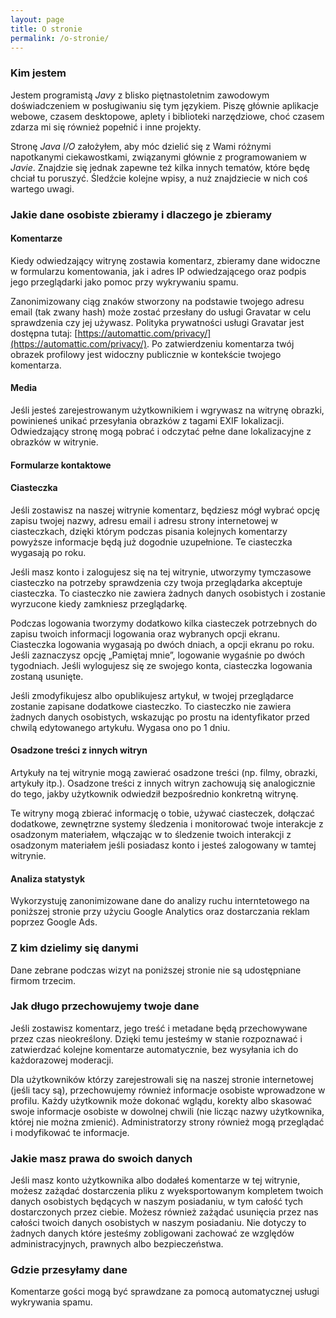 ```yaml
---
layout: page
title: O stronie
permalink: /o-stronie/
---
```


### Kim jestem

Jestem programistą *Javy* z blisko piętnastoletnim zawodowym doświadczeniem w posługiwaniu się tym językiem. Piszę głównie aplikacje webowe, czasem desktopowe, aplety i biblioteki narzędziowe, choć czasem zdarza mi się również popełnić i inne projekty.

Stronę *Java I/O* założyłem, aby móc dzielić się z Wami różnymi napotkanymi ciekawostkami, związanymi głównie z programowaniem w *Javie*. Znajdzie się jednak zapewne też kilka innych tematów, które będę chciał tu poruszyć. Śledźcie kolejne wpisy, a nuż znajdziecie w nich coś wartego uwagi.


### Jakie dane osobiste zbieramy i dlaczego je zbieramy

#### Komentarze

Kiedy odwiedzający witrynę zostawia komentarz, zbieramy dane widoczne w formularzu komentowania, jak i adres IP odwiedzającego oraz podpis jego przeglądarki jako pomoc przy wykrywaniu spamu.

Zanonimizowany ciąg znaków stworzony na podstawie twojego adresu email (tak zwany hash) może zostać przesłany do usługi Gravatar w celu sprawdzenia czy jej używasz. Polityka prywatności usługi Gravatar jest dostępna tutaj: [https://automattic.com/privacy/](https://automattic.com/privacy/). Po zatwierdzeniu komentarza twój obrazek profilowy jest widoczny publicznie w kontekście twojego komentarza.


#### Media

Jeśli jesteś zarejestrowanym użytkownikiem i wgrywasz na witrynę obrazki, powinieneś unikać przesyłania obrazków z tagami EXIF lokalizacji. Odwiedzający stronę mogą pobrać i odczytać pełne dane lokalizacyjne z obrazków w witrynie.


#### Formularze kontaktowe


#### Ciasteczka

Jeśli zostawisz na naszej witrynie komentarz, będziesz mógł wybrać opcję zapisu twojej nazwy, adresu email i adresu strony internetowej w ciasteczkach, dzięki którym podczas pisania kolejnych komentarzy powyższe informacje będą już dogodnie uzupełnione. Te ciasteczka wygasają po roku.

Jeśli masz konto i zalogujesz się na tej witrynie, utworzymy tymczasowe ciasteczko na potrzeby sprawdzenia czy twoja przeglądarka akceptuje ciasteczka. To ciasteczko nie zawiera żadnych danych osobistych i zostanie wyrzucone kiedy zamkniesz przeglądarkę.

Podczas logowania tworzymy dodatkowo kilka ciasteczek potrzebnych do zapisu twoich informacji logowania oraz wybranych opcji ekranu. Ciasteczka logowania wygasają po dwóch dniach, a opcji ekranu po roku. Jeśli zaznaczysz opcję „Pamiętaj mnie”, logowanie wygaśnie po dwóch tygodniach. Jeśli wylogujesz się ze swojego konta, ciasteczka logowania zostaną usunięte.

Jeśli zmodyfikujesz albo opublikujesz artykuł, w twojej przeglądarce zostanie zapisane dodatkowe ciasteczko. To ciasteczko nie zawiera żadnych danych osobistych, wskazując po prostu na identyfikator przed chwilą edytowanego artykułu. Wygasa ono po 1 dniu.


#### Osadzone treści z innych witryn

Artykuły na tej witrynie mogą zawierać osadzone treści (np. filmy, obrazki, artykuły itp.). Osadzone treści z innych witryn zachowują się analogicznie do tego, jakby użytkownik odwiedził bezpośrednio konkretną witrynę.

Te witryny mogą zbierać informację o tobie, używać ciasteczek, dołączać dodatkowe, zewnętrzne systemy śledzenia i monitorować twoje interakcje z osadzonym materiałem, włączając w to śledzenie twoich interakcji z osadzonym materiałem jeśli posiadasz konto i jesteś zalogowany w tamtej witrynie.


#### Analiza statystyk

Wykorzystuję zanonimizowane dane do analizy ruchu interntetowego na poniższej stronie przy użyciu Google Analytics oraz dostarczania reklam poprzez Google Ads.


### Z kim dzielimy się danymi

Dane zebrane podczas wizyt na poniższej stronie nie są udostępniane firmom trzecim.


### Jak długo przechowujemy twoje dane

Jeśli zostawisz komentarz, jego treść i metadane będą przechowywane przez czas nieokreślony. Dzięki temu jesteśmy w stanie rozpoznawać i zatwierdzać kolejne komentarze automatycznie, bez wysyłania ich do każdorazowej moderacji.

Dla użytkowników którzy zarejestrowali się na naszej stronie internetowej (jeśli tacy są), przechowujemy również informacje osobiste wprowadzone w profilu. Każdy użytkownik może dokonać wglądu, korekty albo skasować swoje informacje osobiste w dowolnej chwili (nie licząc nazwy użytkownika, której nie można zmienić). Administratorzy strony również mogą przeglądać i modyfikować te informacje.


### Jakie masz prawa do swoich danych

Jeśli masz konto użytkownika albo dodałeś komentarze w tej witrynie, możesz zażądać dostarczenia pliku z wyeksportowanym kompletem twoich danych osobistych będących w naszym posiadaniu, w tym całość tych dostarczonych przez ciebie. Możesz również zażądać usunięcia przez nas całości twoich danych osobistych w naszym posiadaniu. Nie dotyczy to żadnych danych które jesteśmy zobligowani zachować ze względów administracyjnych, prawnych albo bezpieczeństwa.


### Gdzie przesyłamy dane

Komentarze gości mogą być sprawdzane za pomocą automatycznej usługi wykrywania spamu.

